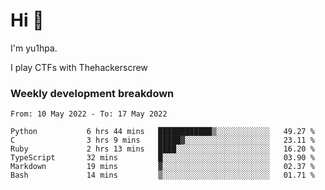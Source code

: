 # Hi 👋

I'm yu1hpa.

I play CTFs with Thehackerscrew

### Weekly development breakdown

<!--START_SECTION:waka-->

```text
From: 10 May 2022 - To: 17 May 2022

Python           6 hrs 44 mins   ████████████▒░░░░░░░░░░░░   49.27 %
C                3 hrs 9 mins    █████▓░░░░░░░░░░░░░░░░░░░   23.11 %
Ruby             2 hrs 13 mins   ████░░░░░░░░░░░░░░░░░░░░░   16.20 %
TypeScript       32 mins         █░░░░░░░░░░░░░░░░░░░░░░░░   03.90 %
Markdown         19 mins         ▓░░░░░░░░░░░░░░░░░░░░░░░░   02.37 %
Bash             14 mins         ▒░░░░░░░░░░░░░░░░░░░░░░░░   01.71 %
```

<!--END_SECTION:waka-->

